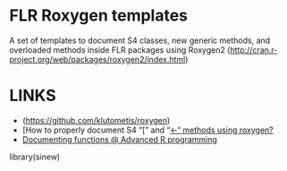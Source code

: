 # FLR Roxygen templates

A set of templates to document S4 classes, new generic methods, and overloaded methods inside FLR packages using Roxygen2 (http://cran.r-project.org/web/packages/roxygen2/index.html)

# LINKS

- (https://github.com/klutometis/roxygen)
- [How to properly document S4 “[” and “[<-“ methods using roxygen?](http://stackoverflow.com/questions/4396768/how-to-properly-document-s4-and-methods-using-roxygen)
- [Documenting functions @ Advanced R programming](http://adv-r.had.co.nz/Documenting-functions.html#roxygen-process)

library(sinew)
